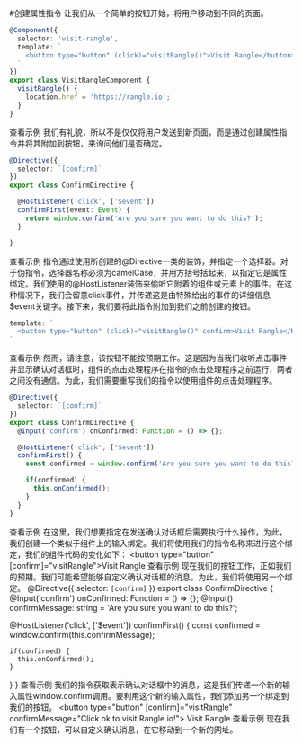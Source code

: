 #创建属性指令
让我们从一个简单的按钮开始，将用户移动到不同的页面。
```ts
@Component({
  selector: 'visit-rangle',
  template: `
    <button type="button" (click)="visitRangle()">Visit Rangle</button>
  `
})
export class VisitRangleComponent {
  visitRangle() {
    location.href = 'https://rangle.io';
  }
}
```
查看示例
我们有礼貌，所以不是仅仅将用户发送到新页面，而是通过创建属性指令并将其附加到按钮，来询问他们是否确定。
```ts
@Directive({
  selector: `[confirm]`
})
export class ConfirmDirective {

  @HostListener('click', ['$event'])
  confirmFirst(event: Event) {
    return window.confirm('Are you sure you want to do this?');
  }

}
```
查看示例
指令通过使用所创建的@Directive一类的装饰，并指定一个选择器。对于伪指令，选择器名称必须为camelCase，并用方括号括起来，以指定它是属性绑定。我们使用的@HostListener装饰来偷听它附着的组件或元素上的事件。在这种情况下，我们会留意click事件，并传递这是由特殊给出的事件的详细信息$event关键字。接下来，我们要将此指令附加到我们之前创建的按钮。
```ts
template: `
  <button type="button" (click)="visitRangle()" confirm>Visit Rangle</button>
`
```
查看示例
然而，请注意，该按钮不能按预期工作。这是因为当我们收听点击事件并显示确认对话框时，组件的点击处理程序在指令的点击处理程序之前运行，两者之间没有通信。为此，我们需要重写我们的指令以使用组件的点击处理程序。
```ts
@Directive({
  selector: `[confirm]`
})
export class ConfirmDirective {
  @Input('confirm') onConfirmed: Function = () => {};

  @HostListener('click', ['$event'])
  confirmFirst() {
    const confirmed = window.confirm('Are you sure you want to do this?');

    if(confirmed) {
      this.onConfirmed();
    }
  }
}
```
查看示例
在这里，我们想要指定在发送确认对话框后需要执行什么操作，为此，我们创建一个类似于组件上的输入绑定。我们将使用我们的指令名称来进行这个绑定，我们的组件代码的变化如下：
  <button type="button" [confirm]="visitRangle">Visit Rangle</button>
查看示例
现在我们的按钮工作，正如我们的预期。我们可能希望能够自定义确认对话框的消息。为此，我们将使用另一个绑定。
@Directive({
  selector: `[confirm]`
})
export class ConfirmDirective {
  @Input('confirm') onConfirmed: Function = () => {};
  @Input() confirmMessage: string = 'Are you sure you want to do this?';

  @HostListener('click', ['$event'])
  confirmFirst() {
    const confirmed = window.confirm(this.confirmMessage);

    if(confirmed) {
      this.onConfirmed();
    }
  }
}
查看示例
我们的指令获取表示确认对话框中的消息，这是我们传递一个新的输入属性window.confirm调用。要利用这个新的输入属性，我们添加另一个绑定到我们的按钮。
    <button
      type="button"
      [confirm]="visitRangle"
      confirmMessage="Click ok to visit Rangle.io!">
      Visit Rangle
    </button>
查看示例
现在我们有一个按钮，可以自定义确认消息，在它移动到一个新的网址。